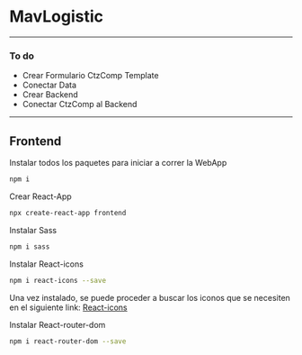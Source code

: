 # MavLogistic

<hr />

### To do

* Crear Formulario CtzComp Template
* Conectar Data
* Crear Backend
* Conectar CtzComp al Backend

<hr />

## Frontend

Instalar todos los paquetes para iniciar a correr la WebApp

```bash
npm i
```

Crear React-App

```bash
npx create-react-app frontend
```

Instalar Sass

```bash
npm i sass
```

Instalar React-icons

```bash
npm i react-icons --save
```

Una vez instalado, se puede proceder a buscar los iconos que se necesiten en el siguiente link: [React-icons](https://react-icons.github.io/react-icons/icons/fa6/)

Instalar React-router-dom

```bash
npm i react-router-dom --save
```

